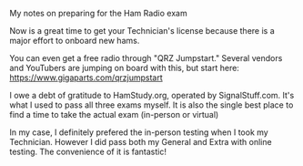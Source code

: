 My notes on preparing for the Ham Radio exam

Now is a great time to get your Technician's license because there is a major effort to onboard new hams.

You can even get a free radio through "QRZ Jumpstart." Several vendors and YouTubers are jumping on board with this, but start here: https://www.gigaparts.com/qrzjumpstart

I owe a debt of gratitude to HamStudy.org, operated by SignalStuff.com. It's what I used to pass all three exams myself. It is also the single best place to find a time to take the actual exam (in-person or virtual)

In my case, I definitely prefered the in-person testing when I took my Technician. However I did pass both my General and Extra with online testing. The convenience of it is fantastic!
